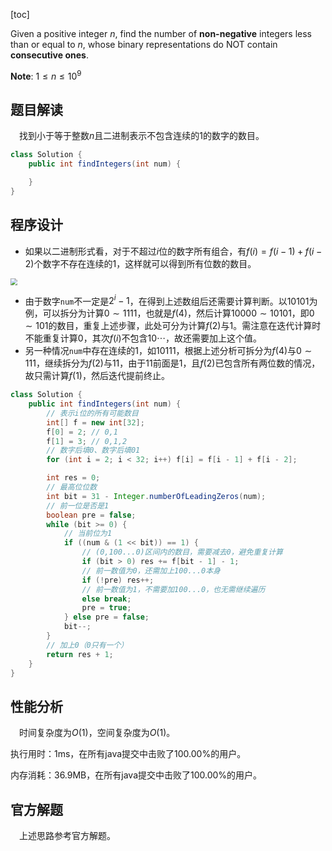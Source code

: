 [toc]

Given a positive integer $n$, find the number of **non-negative** integers less than or equal to $n$, whose binary representations do NOT contain **consecutive ones**.



**Note**: $1 \le n \le 10^9$



## 题目解读

&emsp;找到小于等于整数$n$且二进制表示不包含连续的$1$的数字的数目。

```java
class Solution {
    public int findIntegers(int num) {

    }
}
```

## 程序设计

* 如果以二进制形式看，对于不超过$i$位的数字所有组合，有$f(i) = f(i - 1) + f(i - 2)$个数字不存在连续的$1$，这样就可以得到所有位数的数目。

<img src="..\images\#600.png" style="zoom: 67%;" />

* 由于数字`num`不一定是$2^i-1$，在得到上述数组后还需要计算判断。以$10101$为例，可以拆分为计算$0 \sim 1111$，也就是$f(4)$，然后计算$10000 \sim 10101$，即$0 \sim 101$的数目，重复上述步骤，此处可分为计算$f(2)$与$1$。需注意在迭代计算时不能重复计算$0$，其次$f(i)$不包含$10\cdots$，故还需要加上这个值。
* 另一种情况`num`中存在连续的$1$，如$10111$，根据上述分析可拆分为$f(4)$与$0 \sim 111$，继续拆分为$f(2)$与$11$，由于$11$前面是$1$，且$f(2)$已包含所有两位数的情况，故只需计算$f(1)$，然后迭代提前终止。

```java
class Solution {
    public int findIntegers(int num) {
        // 表示i位的所有可能数目
        int[] f = new int[32];
        f[0] = 2; // 0,1
        f[1] = 3; // 0,1,2
        // 数字后填0、数字后填01
        for (int i = 2; i < 32; i++) f[i] = f[i - 1] + f[i - 2];

        int res = 0;
        // 最高位位数
        int bit = 31 - Integer.numberOfLeadingZeros(num);
        // 前一位是否是1
        boolean pre = false;
        while (bit >= 0) {
            // 当前位为1
            if ((num & (1 << bit)) == 1) {
                // (0,100...0)区间内的数目，需要减去0，避免重复计算
                if (bit > 0) res += f[bit - 1] - 1;
                // 前一数值为0，还需加上100...0本身
                if (!pre) res++;
                // 前一数值为1，不需要加100...0，也无需继续遍历
                else break;
                pre = true;
            } else pre = false;
            bit--;
        }
        // 加上0（0只有一个）
        return res + 1;
    }
}
```

## 性能分析

&emsp;时间复杂度为$O(1)$，空间复杂度为$O(1)$。

执行用时：1ms，在所有java提交中击败了100.00%的用户。

内存消耗：36.9MB，在所有java提交中击败了100.00%的用户。

## 官方解题

&emsp;上述思路参考官方解题。